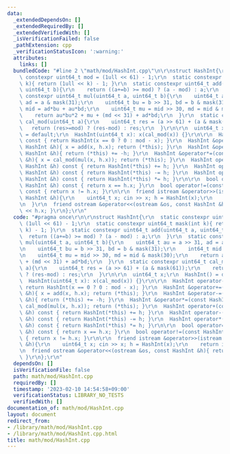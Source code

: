 ```yaml
---
data:
  _extendedDependsOn: []
  _extendedRequiredBy: []
  _extendedVerifiedWith: []
  _isVerificationFailed: false
  _pathExtension: cpp
  _verificationStatusIcon: ':warning:'
  attributes:
    links: []
  bundledCode: "#line 2 \"math/mod/HashInt.cpp\"\n\r\nstruct HashInt{\r\n  static\
    \ constexpr uint64_t mod = (1ull << 61) - 1;\r\n  static constexpr uint64_t mask(int\
    \ k){ return (1ull << k) - 1; }\r\n  static constexpr uint64_t add(uint64_t a,\
    \ uint64_t b){\r\n    return ((a+=b) >= mod) ? (a - mod) : a;\r\n  }\r\n  static\
    \ constexpr uint64_t mul(uint64_t a, uint64_t b){\r\n    uint64_t au = a >> 31,\
    \ ad = a & mask(31);\r\n    uint64_t bu = b >> 31, bd = b & mask(31);\r\n    int64_t\
    \ mid = ad*bu + au*bd;\r\n    uint64_t mu = mid >> 30, md = mid & mask(30);\r\n\
    \    return au*bu*2 + mu + (md << 31) + ad*bd;\r\n  }\r\n  static constexpr uint64_t\
    \ cal_mod(uint64_t a){\r\n    uint64_t res = (a >> 61) + (a & mask(61));\r\n \
    \   return (res>=mod) ? (res-mod) : res;\r\n  }\r\n\r\n  uint64_t x;\r\n  HashInt()\
    \ = default;\r\n  HashInt(uint64_t x): x(cal_mod(x)) {}\r\n\r\n  HashInt operator-()\
    \ const { return HashInt(x == 0 ? 0 : mod - x); }\r\n  HashInt &operator+=(const\
    \ HashInt &h){ x = add(x, h.x); return (*this); }\r\n  HashInt &operator-=(const\
    \ HashInt &h){ return (*this) += -h; }\r\n  HashInt &operator*=(const HashInt\
    \ &h){ x = cal_mod(mul(x, h.x)); return (*this); }\r\n  HashInt operator+(const\
    \ HashInt &h) const { return HashInt(*this) += h; }\r\n  HashInt operator-(const\
    \ HashInt &h) const { return HashInt(*this) -= h; }\r\n  HashInt operator*(const\
    \ HashInt &h) const { return HashInt(*this) *= h; }\r\n\r\n  bool operator==(const\
    \ HashInt &h) const { return x == h.x; }\r\n  bool operator!=(const HashInt &h)\
    \ const { return x != h.x; }\r\n\r\n  friend istream &operator>>(istream &is,\
    \ HashInt &h){\r\n    uint64_t x; cin >> x; h = HashInt(x);\r\n    return is;\r\
    \n  }\r\n  friend ostream &operator<<(ostream &os, const HashInt &h){ return os\
    \ << h.x; }\r\n};\r\n"
  code: "#pragma once\r\n\r\nstruct HashInt{\r\n  static constexpr uint64_t mod =\
    \ (1ull << 61) - 1;\r\n  static constexpr uint64_t mask(int k){ return (1ull <<\
    \ k) - 1; }\r\n  static constexpr uint64_t add(uint64_t a, uint64_t b){\r\n  \
    \  return ((a+=b) >= mod) ? (a - mod) : a;\r\n  }\r\n  static constexpr uint64_t\
    \ mul(uint64_t a, uint64_t b){\r\n    uint64_t au = a >> 31, ad = a & mask(31);\r\
    \n    uint64_t bu = b >> 31, bd = b & mask(31);\r\n    int64_t mid = ad*bu + au*bd;\r\
    \n    uint64_t mu = mid >> 30, md = mid & mask(30);\r\n    return au*bu*2 + mu\
    \ + (md << 31) + ad*bd;\r\n  }\r\n  static constexpr uint64_t cal_mod(uint64_t\
    \ a){\r\n    uint64_t res = (a >> 61) + (a & mask(61));\r\n    return (res>=mod)\
    \ ? (res-mod) : res;\r\n  }\r\n\r\n  uint64_t x;\r\n  HashInt() = default;\r\n\
    \  HashInt(uint64_t x): x(cal_mod(x)) {}\r\n\r\n  HashInt operator-() const {\
    \ return HashInt(x == 0 ? 0 : mod - x); }\r\n  HashInt &operator+=(const HashInt\
    \ &h){ x = add(x, h.x); return (*this); }\r\n  HashInt &operator-=(const HashInt\
    \ &h){ return (*this) += -h; }\r\n  HashInt &operator*=(const HashInt &h){ x =\
    \ cal_mod(mul(x, h.x)); return (*this); }\r\n  HashInt operator+(const HashInt\
    \ &h) const { return HashInt(*this) += h; }\r\n  HashInt operator-(const HashInt\
    \ &h) const { return HashInt(*this) -= h; }\r\n  HashInt operator*(const HashInt\
    \ &h) const { return HashInt(*this) *= h; }\r\n\r\n  bool operator==(const HashInt\
    \ &h) const { return x == h.x; }\r\n  bool operator!=(const HashInt &h) const\
    \ { return x != h.x; }\r\n\r\n  friend istream &operator>>(istream &is, HashInt\
    \ &h){\r\n    uint64_t x; cin >> x; h = HashInt(x);\r\n    return is;\r\n  }\r\
    \n  friend ostream &operator<<(ostream &os, const HashInt &h){ return os << h.x;\
    \ }\r\n};\r\n"
  dependsOn: []
  isVerificationFile: false
  path: math/mod/HashInt.cpp
  requiredBy: []
  timestamp: '2023-02-10 14:54:58+09:00'
  verificationStatus: LIBRARY_NO_TESTS
  verifiedWith: []
documentation_of: math/mod/HashInt.cpp
layout: document
redirect_from:
- /library/math/mod/HashInt.cpp
- /library/math/mod/HashInt.cpp.html
title: math/mod/HashInt.cpp
---
```

